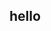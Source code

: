 
<html lang="en">
<head>
	<meta charset="UTF-8">

</head>
<body>
	<h2 id="time">hello</h2>

</body>
</html>


